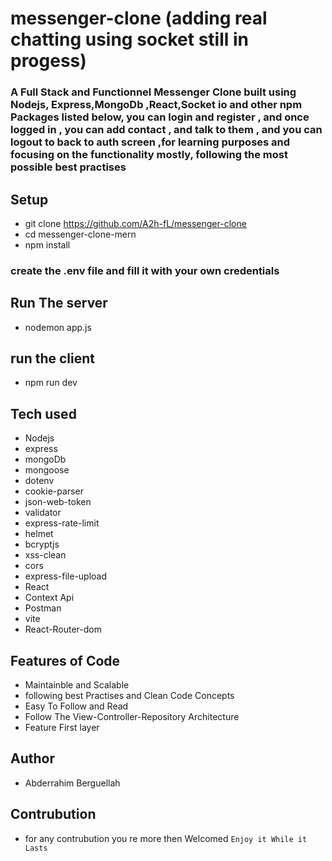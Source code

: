 # messenger-clone (adding real chatting using socket still in progess)
### A Full Stack and Functionnel Messenger Clone built using Nodejs, Express,MongoDb ,React,Socket io and other npm Packages listed below, you can login and register , and once logged in , you can add contact , and talk to them ,  and you can logout to back to auth screen ,for learning purposes and focusing on the functionality mostly, following the most possible best practises

## Setup
- git clone https://github.com/A2h-fL/messenger-clone
- cd messenger-clone-mern
- npm install
### create the .env file and fill it with your own credentials
## Run The server
- nodemon app.js
## run the client
- npm run dev
## Tech used
 - Nodejs
 - express
 - mongoDb
 - mongoose
 - dotenv
 - cookie-parser
 - json-web-token
 - validator
 - express-rate-limit
 - helmet
 - bcryptjs
 - xss-clean
 - cors
 - express-file-upload
 - React
 - Context Api
 - Postman
 - vite
 - React-Router-dom
## Features of Code
- Maintainble and Scalable
- following best Practises and Clean Code Concepts
- Easy To Follow and Read
- Follow The View-Controller-Repository Architecture
- Feature First layer
## Author
- Abderrahim Berguellah
## Contrubution
- for any contrubution you re more then Welcomed
```Enjoy it While it Lasts```

